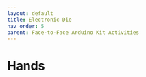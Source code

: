 ```yaml
---
layout: default
title: Electronic Die
nav_order: 5
parent: Face-to-Face Arduino Kit Activities
---
```

# Hands
